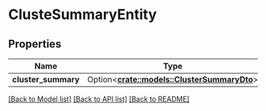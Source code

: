 # ClusteSummaryEntity

## Properties

Name | Type | Description | Notes
------------ | ------------- | ------------- | -------------
**cluster_summary** | Option<[**crate::models::ClusterSummaryDto**](ClusterSummaryDTO.md)> |  | [optional]

[[Back to Model list]](../README.md#documentation-for-models) [[Back to API list]](../README.md#documentation-for-api-endpoints) [[Back to README]](../README.md)


